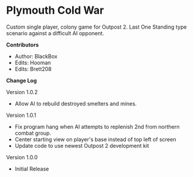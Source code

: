 # Plymouth Cold War

Custom single player, colony game for Outpost 2. Last One Standing type scenario against a difficult AI opponent.

**Contributors**
* Author: BlackBox
* Edits: Hooman
* Edits: Brett208

**Change Log**

Version 1.0.2
 - Allow AI to rebuild destroyed smelters and mines.

Version 1.0.1
 - Fix program hang when AI attempts to replenish 2nd from northern combat group.
 - Center starting view on player's base instead of top left of screen
 - Update code to use newest Outpost 2 development kit

Version 1.0.0
 - Initial Release
